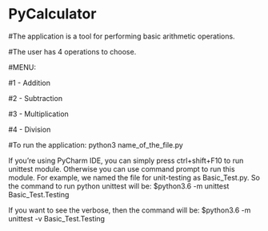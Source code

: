 # PyCalculator

#The application is a tool for performing basic arithmetic operations. 

#The user has 4 operations to choose. 

#MENU:

#1 - Addition 

#2 - Subtraction

#3 - Multiplication 

#4 - Division

#To run the application: python3 name_of_the_file.py

If you’re using PyCharm IDE, you can simply press ctrl+shift+F10 to run unittest module. Otherwise you can use command prompt to run this module. For example, we named the file for unit-testing as Basic_Test.py. So the command to run python unittest will be:
$python3.6 -m unittest Basic_Test.Testing

If you want to see the verbose, then the command will be:
$python3.6 -m unittest -v Basic_Test.Testing
